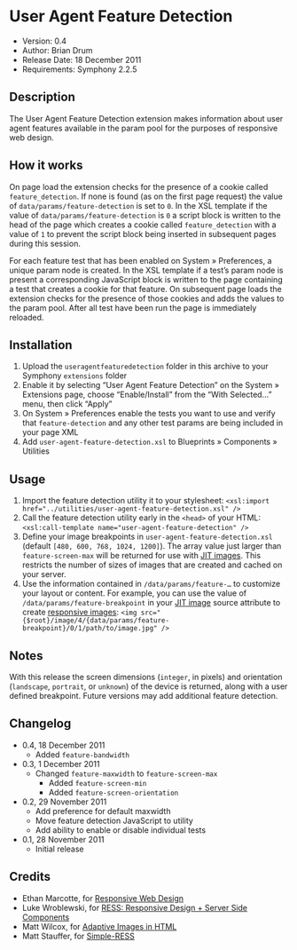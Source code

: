 # User Agent Feature Detection

* Version: 0.4
* Author: Brian Drum
* Release Date: 18 December 2011
* Requirements: Symphony 2.2.5

## Description

The User Agent Feature Detection extension makes information about user agent features available in the param pool for the purposes of responsive web design.

## How it works

On page load the extension checks for the presence of a cookie called `feature_detection`. If none is found (as on the first page request) the value of `data/params/feature-detection` is set to `0`. In the XSL template if the value of `data/params/feature-detection` is `0` a script block is written to the head of the page which creates a cookie called `feature_detection` with a value of `1` to prevent the script block being inserted in subsequent pages during this session.

For each feature test that has been enabled on System » Preferences, a unique param node is created. In the XSL template if a test’s param node is present a corresponding JavaScript block is written to the page containing a test that creates a cookie for that feature. On subsequent page loads the extension checks for the presence of those cookies and adds the values to the param pool. After all test have been run the page is immediately reloaded.

## Installation

1. Upload the `useragentfeaturedetection` folder in this archive to your Symphony `extensions` folder
2. Enable it by selecting “User Agent Feature Detection” on the System » Extensions page, choose “Enable/Install” from the “With Selected…” menu, then click “Apply”
3. On System » Preferences enable the tests you want to use and verify that `feature-detection` and any other test params are being included in your page XML
4. Add `user-agent-feature-detection.xsl` to Blueprints » Components » Utilities

## Usage

1. Import the feature detection utility it to your stylesheet: `<xsl:import href="../utilities/user-agent-feature-detection.xsl" />`
2. Call the feature detection utility early in the `<head>` of your HTML: `<xsl:call-template name="user-agent-feature-detection" />`
3. Define your image breakpoints in `user-agent-feature-detection.xsl` (default `[480, 600, 768, 1024, 1200]`). The array value just larger than `feature-screen-max` will be returned for use with [JIT images](http://symphony-cms.com/learn/concepts/view/jit-image-manipulation/). This restricts the number of sizes of images that are created and cached on your server.
4. Use the information contained in `/data/params/feature-…` to customize your layout or content. For example, you can use the value of `/data/params/feature-breakpoint` in your [JIT image](http://symphony-cms.com/learn/concepts/view/jit-image-manipulation/) source attribute to create [responsive images](http://unstoppablerobotninja.com/entry/responsive-images/): `<img src="{$root}/image/4/{data/params/feature-breakpoint}/0/1/path/to/image.jpg" />`

## Notes

With this release the screen dimensions (`integer`, in pixels) and orientation (`landscape`, `portrait`, or `unknown`) of the device is returned, along with a user defined breakpoint. Future versions may add additional feature detection.

## Changelog

* 0.4, 18 December 2011
  * Added `feature-bandwidth`
* 0.3, 1 December 2011
  * Changed `feature-maxwidth` to `feature-screen-max`
	* Added `feature-screen-min`
	* Added `feature-screen-orientation`
* 0.2, 29 November 2011
	* Add preference for default maxwidth
	* Move feature detection JavaScript to utility
	* Add ability to enable or disable individual tests
* 0.1, 28 November 2011
	* Initial release

## Credits

* Ethan Marcotte, for [Responsive Web Design](http://www.alistapart.com/articles/responsive-web-design/)
* Luke Wroblewski, for [RESS: Responsive Design + Server Side Components](http://www.lukew.com/ff/entry.asp?1392)
* Matt Wilcox, for [Adaptive Images in HTML](http://adaptive-images.com/)
* Matt Stauffer, for [Simple-RESS](https://github.com/jiolasa/Simple-RESS)
